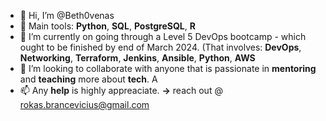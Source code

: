 - 👋 Hi, I’m @Beth0venas
- 👀 Main tools: **Python**, **SQL**, **PostgreSQL**, **R**
- 🌱 I’m currently on going through a Level 5 DevOps bootcamp - which ought to be finished by end of March 2024. (That involves: **DevOps**, **Networking**, **Terraform**, **Jenkins**, **Ansible**, **Python**, **AWS**
- 💞️ I’m looking to collaborate with anyone that is passionate in **mentoring** and **teaching** more about **tech**. A
- 📫 Any **help** is highly appreaciate. **->** reach out @ rokas.brancevicius@gmail.com

<!---
Beth0venas/Beth0venas is a ✨ special ✨ repository because its `README.md` (this file) appears on your GitHub profile.
You can click the Preview link to take a look at your changes.
--->
